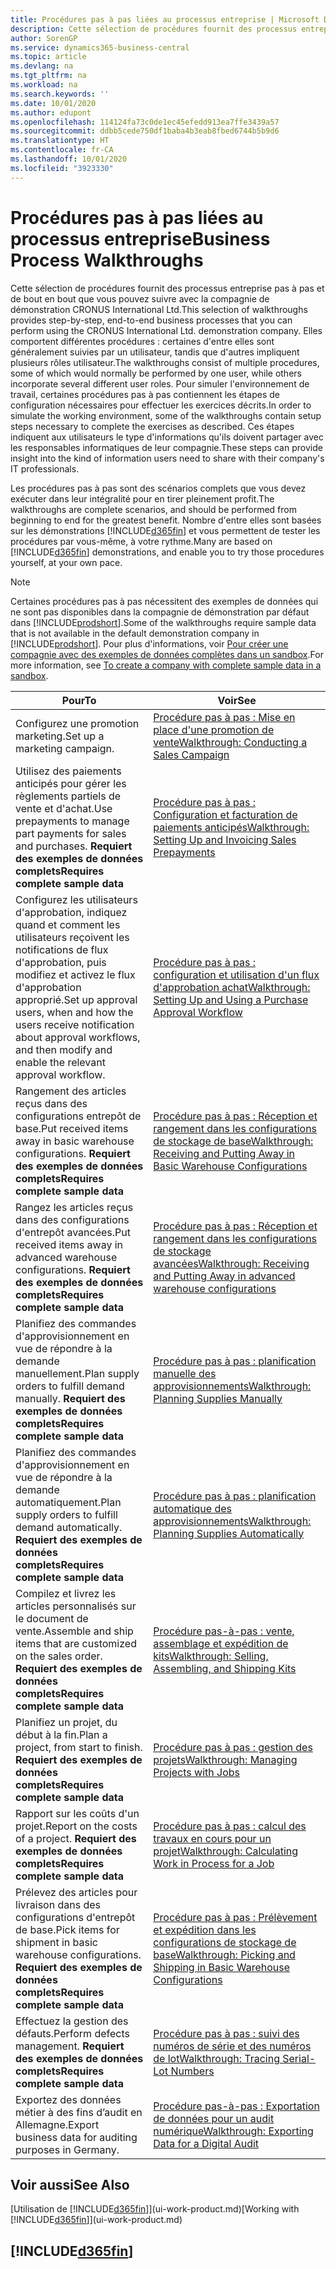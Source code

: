 ```yaml
---
title: Procédures pas à pas liées au processus entreprise | Microsoft Docs
description: Cette sélection de procédures fournit des processus entreprise pas à pas et de bout en bout que vous pouvez suivre avec la compagnie de démonstration CRONUS International Ltd.
author: SorenGP
ms.service: dynamics365-business-central
ms.topic: article
ms.devlang: na
ms.tgt_pltfrm: na
ms.workload: na
ms.search.keywords: ''
ms.date: 10/01/2020
ms.author: edupont
ms.openlocfilehash: 114124fa73c0de1ec45efedd913ea7ffe3439a57
ms.sourcegitcommit: ddbb5cede750df1baba4b3eab8fbed6744b5b9d6
ms.translationtype: HT
ms.contentlocale: fr-CA
ms.lasthandoff: 10/01/2020
ms.locfileid: "3923330"
---
```

# <a name="business-process-walkthroughs"></a><span data-ttu-id="a5006-103">Procédures pas à pas liées au processus entreprise</span><span class="sxs-lookup"><span data-stu-id="a5006-103">Business Process Walkthroughs</span></span>

<span data-ttu-id="a5006-104">Cette sélection de procédures fournit des processus entreprise pas à pas et de bout en bout que vous pouvez suivre avec la compagnie de démonstration CRONUS International Ltd.</span><span class="sxs-lookup"><span data-stu-id="a5006-104">This selection of walkthroughs provides step-by-step, end-to-end business processes that you can perform using the CRONUS International Ltd. demonstration company.</span></span> <span data-ttu-id="a5006-105">Elles comportent différentes procédures : certaines d'entre elles sont généralement suivies par un utilisateur, tandis que d'autres impliquent plusieurs rôles utilisateur.</span><span class="sxs-lookup"><span data-stu-id="a5006-105">The walkthroughs consist of multiple procedures, some of which would normally be performed by one user, while others incorporate several different user roles.</span></span> <span data-ttu-id="a5006-106">Pour simuler l'environnement de travail, certaines procédures pas à pas contiennent les étapes de configuration nécessaires pour effectuer les exercices décrits.</span><span class="sxs-lookup"><span data-stu-id="a5006-106">In order to simulate the working environment, some of the walkthroughs contain setup steps necessary to complete the exercises as described.</span></span> <span data-ttu-id="a5006-107">Ces étapes indiquent aux utilisateurs le type d'informations qu'ils doivent partager avec les responsables informatiques de leur compagnie.</span><span class="sxs-lookup"><span data-stu-id="a5006-107">These steps can provide insight into the kind of information users need to share with their company's IT professionals.</span></span>  

 <span data-ttu-id="a5006-108">Les procédures pas à pas sont des scénarios complets que vous devez exécuter dans leur intégralité pour en tirer pleinement profit.</span><span class="sxs-lookup"><span data-stu-id="a5006-108">The walkthroughs are complete scenarios, and should be performed from beginning to end for the greatest benefit.</span></span> <span data-ttu-id="a5006-109">Nombre d'entre elles sont basées sur les démonstrations [!INCLUDE[d365fin](includes/d365fin_md.md)] et vous permettent de tester les procédures par vous-même, à votre rythme.</span><span class="sxs-lookup"><span data-stu-id="a5006-109">Many are based on [!INCLUDE[d365fin](includes/d365fin_md.md)] demonstrations, and enable you to try those procedures yourself, at your own pace.</span></span>  

> [!NOTE]
> <span data-ttu-id="a5006-110">Certaines procédures pas à pas nécessitent des exemples de données qui ne sont pas disponibles dans la compagnie de démonstration par défaut dans [!INCLUDE[prodshort](includes/prodshort.md)].</span><span class="sxs-lookup"><span data-stu-id="a5006-110">Some of the walkthroughs require sample data that is not available in the default demonstration company in [!INCLUDE[prodshort](includes/prodshort.md)].</span></span> <span data-ttu-id="a5006-111">Pour plus d'informations, voir [Pour créer une compagnie avec des exemples de données complètes dans un sandbox](across-how-create-sandbox-environment.md#to-create-a-company-with-complete-sample-data-in-a-sandbox).</span><span class="sxs-lookup"><span data-stu-id="a5006-111">For more information, see [To create a company with complete sample data in a sandbox](across-how-create-sandbox-environment.md#to-create-a-company-with-complete-sample-data-in-a-sandbox).</span></span>

|<span data-ttu-id="a5006-112">Pour</span><span class="sxs-lookup"><span data-stu-id="a5006-112">To</span></span>|<span data-ttu-id="a5006-113">Voir</span><span class="sxs-lookup"><span data-stu-id="a5006-113">See</span></span>|  
|--------|---------|  
|<span data-ttu-id="a5006-114">Configurez une promotion marketing.</span><span class="sxs-lookup"><span data-stu-id="a5006-114">Set up a marketing campaign.</span></span>|[<span data-ttu-id="a5006-115">Procédure pas à pas : Mise en place d'une promotion de vente</span><span class="sxs-lookup"><span data-stu-id="a5006-115">Walkthrough: Conducting a Sales Campaign</span></span>](walkthrough-conducting-a-sales-campaign.md)|  
|<span data-ttu-id="a5006-116">Utilisez des paiements anticipés pour gérer les règlements partiels de vente et d'achat.</span><span class="sxs-lookup"><span data-stu-id="a5006-116">Use prepayments to manage part payments for sales and purchases.</span></span> <span data-ttu-id="a5006-117">**Requiert des exemples de données complets**</span><span class="sxs-lookup"><span data-stu-id="a5006-117">**Requires complete sample data**</span></span> |[<span data-ttu-id="a5006-118">Procédure pas à pas : Configuration et facturation de paiements anticipés</span><span class="sxs-lookup"><span data-stu-id="a5006-118">Walkthrough: Setting Up and Invoicing Sales Prepayments</span></span>](walkthrough-setting-up-and-invoicing-sales-prepayments.md)|  
|<span data-ttu-id="a5006-119">Configurez les utilisateurs d'approbation, indiquez quand et comment les utilisateurs reçoivent les notifications de flux d'approbation, puis modifiez et activez le flux d'approbation approprié.</span><span class="sxs-lookup"><span data-stu-id="a5006-119">Set up approval users, when and how the users receive notification about approval workflows, and then modify and enable the relevant approval workflow.</span></span>|[<span data-ttu-id="a5006-120">Procédure pas à pas : configuration et utilisation d'un flux d'approbation achat</span><span class="sxs-lookup"><span data-stu-id="a5006-120">Walkthrough: Setting Up and Using a Purchase Approval Workflow</span></span>](walkthrough-setting-up-and-using-a-purchase-approval-workflow.md)|  
|<span data-ttu-id="a5006-121">Rangement des articles reçus dans des configurations entrepôt de base.</span><span class="sxs-lookup"><span data-stu-id="a5006-121">Put received items away in basic warehouse configurations.</span></span> <span data-ttu-id="a5006-122">**Requiert des exemples de données complets**</span><span class="sxs-lookup"><span data-stu-id="a5006-122">**Requires complete sample data**</span></span>|[<span data-ttu-id="a5006-123">Procédure pas à pas : Réception et rangement dans les configurations de stockage de base</span><span class="sxs-lookup"><span data-stu-id="a5006-123">Walkthrough: Receiving and Putting Away in Basic Warehouse Configurations</span></span>](walkthrough-receiving-and-putting-away-in-basic-warehousing.md)|  
|<span data-ttu-id="a5006-124">Rangez les articles reçus dans des configurations d'entrepôt avancées.</span><span class="sxs-lookup"><span data-stu-id="a5006-124">Put received items away in advanced warehouse configurations.</span></span> <span data-ttu-id="a5006-125">**Requiert des exemples de données complets**</span><span class="sxs-lookup"><span data-stu-id="a5006-125">**Requires complete sample data**</span></span>|[<span data-ttu-id="a5006-126">Procédure pas à pas : Réception et rangement dans les configurations de stockage avancées</span><span class="sxs-lookup"><span data-stu-id="a5006-126">Walkthrough: Receiving and Putting Away in advanced warehouse configurations</span></span>](walkthrough-receiving-and-putting-away-in-advanced-warehousing.md)|  
|<span data-ttu-id="a5006-127">Planifiez des commandes d'approvisionnement en vue de répondre à la demande manuellement.</span><span class="sxs-lookup"><span data-stu-id="a5006-127">Plan supply orders to fulfill demand manually.</span></span> <span data-ttu-id="a5006-128">**Requiert des exemples de données complets**</span><span class="sxs-lookup"><span data-stu-id="a5006-128">**Requires complete sample data**</span></span>|[<span data-ttu-id="a5006-129">Procédure pas à pas : planification manuelle des approvisionnements</span><span class="sxs-lookup"><span data-stu-id="a5006-129">Walkthrough: Planning Supplies Manually</span></span>](walkthrough-planning-supplies-manually.md)|  
|<span data-ttu-id="a5006-130">Planifiez des commandes d'approvisionnement en vue de répondre à la demande automatiquement.</span><span class="sxs-lookup"><span data-stu-id="a5006-130">Plan supply orders to fulfill demand automatically.</span></span> <span data-ttu-id="a5006-131">**Requiert des exemples de données complets**</span><span class="sxs-lookup"><span data-stu-id="a5006-131">**Requires complete sample data**</span></span>|[<span data-ttu-id="a5006-132">Procédure pas à pas : planification automatique des approvisionnements</span><span class="sxs-lookup"><span data-stu-id="a5006-132">Walkthrough: Planning Supplies Automatically</span></span>](walkthrough-planning-supplies-automatically.md)|  
|<span data-ttu-id="a5006-133">Compilez et livrez les articles personnalisés sur le document de vente.</span><span class="sxs-lookup"><span data-stu-id="a5006-133">Assemble and ship items that are customized on the sales order.</span></span> <span data-ttu-id="a5006-134">**Requiert des exemples de données complets**</span><span class="sxs-lookup"><span data-stu-id="a5006-134">**Requires complete sample data**</span></span>|[<span data-ttu-id="a5006-135">Procédure pas-à-pas : vente, assemblage et expédition de kits</span><span class="sxs-lookup"><span data-stu-id="a5006-135">Walkthrough: Selling, Assembling, and Shipping Kits</span></span>](walkthrough-selling-assembling-and-shipping-kits.md)|  
|<span data-ttu-id="a5006-136">Planifiez un projet, du début à la fin.</span><span class="sxs-lookup"><span data-stu-id="a5006-136">Plan a project, from start to finish.</span></span> <span data-ttu-id="a5006-137">**Requiert des exemples de données complets**</span><span class="sxs-lookup"><span data-stu-id="a5006-137">**Requires complete sample data**</span></span>|[<span data-ttu-id="a5006-138">Procédure pas à pas : gestion des projets</span><span class="sxs-lookup"><span data-stu-id="a5006-138">Walkthrough: Managing Projects with Jobs</span></span>](walkthrough-managing-projects-with-jobs.md)|  
|<span data-ttu-id="a5006-139">Rapport sur les coûts d'un projet.</span><span class="sxs-lookup"><span data-stu-id="a5006-139">Report on the costs of a project.</span></span> <span data-ttu-id="a5006-140">**Requiert des exemples de données complets**</span><span class="sxs-lookup"><span data-stu-id="a5006-140">**Requires complete sample data**</span></span>|[<span data-ttu-id="a5006-141">Procédure pas à pas : calcul des travaux en cours pour un projet</span><span class="sxs-lookup"><span data-stu-id="a5006-141">Walkthrough: Calculating Work in Process for a Job</span></span>](walkthrough-calculating-work-in-process-for-a-job.md)|  
|<span data-ttu-id="a5006-142">Prélevez des articles pour livraison dans des configurations d'entrepôt de base.</span><span class="sxs-lookup"><span data-stu-id="a5006-142">Pick items for shipment in basic warehouse configurations.</span></span> <span data-ttu-id="a5006-143">**Requiert des exemples de données complets**</span><span class="sxs-lookup"><span data-stu-id="a5006-143">**Requires complete sample data**</span></span>|[<span data-ttu-id="a5006-144">Procédure pas à pas : Prélèvement et expédition dans les configurations de stockage de base</span><span class="sxs-lookup"><span data-stu-id="a5006-144">Walkthrough: Picking and Shipping in Basic Warehouse Configurations</span></span>](walkthrough-picking-and-shipping-in-basic-warehousing.md)|  
|<span data-ttu-id="a5006-145">Effectuez la gestion des défauts.</span><span class="sxs-lookup"><span data-stu-id="a5006-145">Perform defects management.</span></span> <span data-ttu-id="a5006-146">**Requiert des exemples de données complets**</span><span class="sxs-lookup"><span data-stu-id="a5006-146">**Requires complete sample data**</span></span>|[<span data-ttu-id="a5006-147">Procédure pas à pas : suivi des numéros de série et des numéros de lot</span><span class="sxs-lookup"><span data-stu-id="a5006-147">Walkthrough: Tracing Serial-Lot Numbers</span></span>](walkthrough-tracing-serial-lot-numbers.md)|
|<span data-ttu-id="a5006-148">Exportez des données métier à des fins d’audit en Allemagne.</span><span class="sxs-lookup"><span data-stu-id="a5006-148">Export business data for auditing purposes in Germany.</span></span>|[<span data-ttu-id="a5006-149">Procédure pas-à-pas : Exportation de données pour un audit numérique</span><span class="sxs-lookup"><span data-stu-id="a5006-149">Walkthrough: Exporting Data for a Digital Audit</span></span>](LocalFunctionality/Germany/walkthrough-exporting-data-for-a-digital-audit.md)|

## <a name="see-also"></a><span data-ttu-id="a5006-150">Voir aussi</span><span class="sxs-lookup"><span data-stu-id="a5006-150">See Also</span></span>

<span data-ttu-id="a5006-151">[Utilisation de [!INCLUDE[d365fin](includes/d365fin_md.md)]](ui-work-product.md)</span><span class="sxs-lookup"><span data-stu-id="a5006-151">[Working with [!INCLUDE[d365fin](includes/d365fin_md.md)]](ui-work-product.md)</span></span>  

## [!INCLUDE[d365fin](includes/free_trial_md.md)]  
